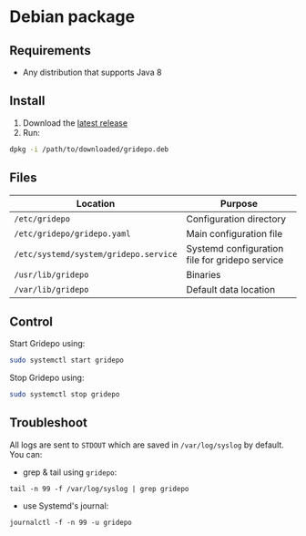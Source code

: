 # Debian package
## Requirements
- Any distribution that supports Java 8

## Install
1. Download the [latest release](https://gitlab.com/kamax-io/grid/gridepo/releases)
2. Run:
```bash
dpkg -i /path/to/downloaded/gridepo.deb
```
## Files
| Location                              | Purpose                                        |
|---------------------------------------|------------------------------------------------|
| `/etc/gridepo`                        | Configuration directory                        |
| `/etc/gridepo/gridepo.yaml`           | Main configuration file                        |
| `/etc/systemd/system/gridepo.service` | Systemd configuration file for gridepo service |
| `/usr/lib/gridepo`                    | Binaries                                       |
| `/var/lib/gridepo`                    | Default data location                          |

## Control
Start Gridepo using:
```bash
sudo systemctl start gridepo
```

Stop Gridepo using:
```bash
sudo systemctl stop gridepo
```

## Troubleshoot
All logs are sent to `STDOUT` which are saved in `/var/log/syslog` by default.
You can:
- grep & tail using `gridepo`:
```
tail -n 99 -f /var/log/syslog | grep gridepo
```
- use Systemd's journal:
```
journalctl -f -n 99 -u gridepo
```
